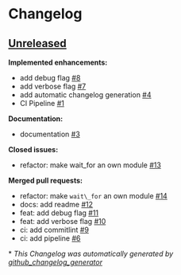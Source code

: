 # Changelog

## [Unreleased](https://github.com/mstruebing/wait-for/tree/HEAD)

**Implemented enhancements:**

- add debug flag [\#8](https://github.com/mstruebing/wait-for/issues/8)
- add verbose flag [\#7](https://github.com/mstruebing/wait-for/issues/7)
- add automatic changelog generation [\#4](https://github.com/mstruebing/wait-for/issues/4)
- CI Pipeline [\#1](https://github.com/mstruebing/wait-for/issues/1)

**Documentation:**

- documentation [\#3](https://github.com/mstruebing/wait-for/issues/3)

**Closed issues:**

- refactor: make wait\_for an own module [\#13](https://github.com/mstruebing/wait-for/issues/13)

**Merged pull requests:**

- refactor: make `wait\_for` an own module [\#14](https://github.com/mstruebing/wait-for/pull/14)
- docs: add readme [\#12](https://github.com/mstruebing/wait-for/pull/12)
- feat: add debug flag [\#11](https://github.com/mstruebing/wait-for/pull/11)
- feat: add verbose flag [\#10](https://github.com/mstruebing/wait-for/pull/10)
- ci: add commitlint [\#9](https://github.com/mstruebing/wait-for/pull/9)
- ci: add pipeline [\#6](https://github.com/mstruebing/wait-for/pull/6)



\* *This Changelog was automatically generated by [github_changelog_generator](https://github.com/github-changelog-generator/github-changelog-generator)*
